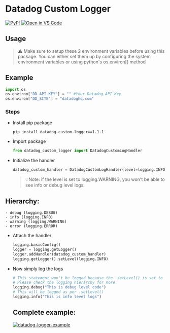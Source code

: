 # Datadog Custom Logger
[![PyPI](https://img.shields.io/pypi/v/datadog-custom-logger)](https://pypi.org/project/datadog-custom-logger/)
  [![Open in VS Code](https://open.vscode.dev/badges/open-in-vscode.svg)](https://open.vscode.dev/meet86/datadog-custom-logger)

## Usage

>⚠️ Make sure to setup these 2 environment variables before using this package. You can either set them up by configuring the system environment variables or using python's os.environ[] method

## Example
 
 ```python
 import os
 os.environ["DD_API_KEY"] = "" #Your Datadog API Key
 os.environ["DD_SITE"] = "datadoghq.com"
 ```

### Steps
- Install pip package
  
  ```shell
  pip install datadog-custom-logger==1.1.1
  ```
- Import package
  
  ```python
  from datadog_custom_logger import DatadogCustomLogHandler
  ```
- Initialize the handler
  
  ```python
  datadog_custom_handler = DatadogCustomLogHandler(level=logging.INFO)  
  ```
  > 💡Note: if the level is set to logging.WARNING, you won't be able to see info or debug level logs.

## Hierarchy:
    - debug (logging.DEBUG)
    - info (logging.INFO)
    - warning (logging.WARNING)
    - error (logging.ERROR)
  
- Attach the handler
  
  ```python
  logging.basicConfig()
  logger = logging.getLogger()
  logger.addHandler(datadog_custom_handler)
  logging.getLogger().setLevel(logging.INFO)
  ```
- Now simply log the logs
  
  ```python
  # This statement won't be logged because the .setLevel() is set to logging.INFO.
  # Please check the logging hierarchy for more.
  logging.debug("This is debug level code")
  # This will be logged as per .setLevel()
  logging.info("This is info level logs")
  ```

  ## Complete example:
  [![datadog-logger-example](https://img.shields.io/badge/GitHub-100000?style=for-the-badge&logo=github&logoColor=white)](https://github.com/meet86/datadog-logger-example)
